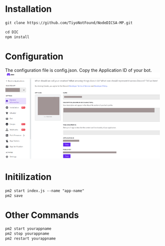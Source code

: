 # Installation
```
git clone https://github.com/TiyoNotFound/NodeDICSA-MP.git
```
```
cd DIC
npm install
```
# Configuration
The configuration file is config.json.
Copy the Application ID of your bot.
![Image](images.png)

# Initilization 
```
pm2 start index.js --name "app-name"
pm2 save
```
# Other Commands
```
pm2 start yourappname
pm2 stop yourappname
pm2 restart yourappname
```
